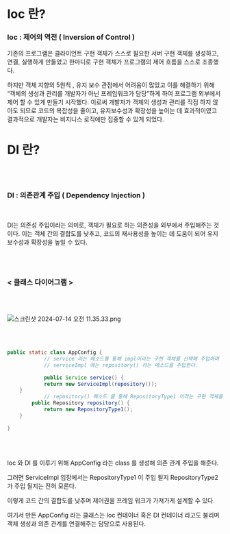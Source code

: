 # Ioc 란?

### Ioc : 제어의 역전 ( Inversion of Control )

기존의 프로그램은 클라이언트 구현 객체가 스스로 필요한 서버 구현 객체를 생성하고, 연결, 실행하게 만들었고 한마디로 구현 객체가 프로그램의 제어 흐름을 스스로 조종했다.

하지만 객체 지향의 5원칙 , 유지 보수 관점에서 어려움이 많았고 이를 해결하기 위해 “객체의 생성과 관리를 개발자가 아닌 프레임워크가 담당”하게 하여 프로그램 외부에서 제어 할 수 있게 만들기 시작했다. 이로써 개발자가 객체의 생성과 관리를 직접 하지 않아도 되므로 코드의 복잡성을 줄이고, 유지보수성과 확장성을 높이는 데 효과적이였고 결과적으로 개발자는 비지니스 로직에만 집중할 수 있게 되었다.

# DI 란?

<br/>
<br/>

### DI : 의존관계 주입 ( Dependency Injection )

<br/>

DI는 의존성 주입이라는 의미로, 객체가 필요로 하는 의존성을 외부에서 주입해주는 것이다. 이는 객체 간의 결합도를 낮추고, 코드의 재사용성을 높이는 데 도움이 되어 유지보수성과 확장성을 높일 수 있다.

<br/>
<br/>

### < 클래스 다이어그램 >

<br/>
<br/>

![스크린샷 2024-07-14 오전 11.35.33.png](https://prod-files-secure.s3.us-west-2.amazonaws.com/2fb4e0b6-2f67-42d5-ae18-318abefb8cc9/e0389eac-fb96-4a93-a711-a958f25c9506/%E1%84%89%E1%85%B3%E1%84%8F%E1%85%B3%E1%84%85%E1%85%B5%E1%86%AB%E1%84%89%E1%85%A3%E1%86%BA_2024-07-14_%E1%84%8B%E1%85%A9%E1%84%8C%E1%85%A5%E1%86%AB_11.35.33.png)

<br/>
<br/>

```java
public static class AppConfig {
			// service 라는 메소드를 통해 impl이라는 구현 객체를 선택해 주입하며
			// serviceImpl 에는 repository() 라는 메소드를 주입한다.

			public Service service() {
	        return new ServiceImpl(repository());
	}
			// repository() 메소드 를 통해 RepositoryType1 이라는 구현 객체를 선택해 의존관계를 주입한다.
	    public Repository repository() {
	        return new RepositoryType1();
	}

}
```

<br/>
<br/>

Ioc 와 DI 를 이루기 위해 AppConfig 라는 class 를 생성해 의존 관계 주입을 해준다.

그러면 ServiceImpl 입장에서는 RepositoryType1 이 주입 될지 RepositoryType2 가 주입 될지는 전혀 모른다.

이렇게 코드 간의 결합도를 낮추며 제어권을 프레임 워크가 가져가게 설계할 수 있다.

여기서 만든 AppConfig 라는 클래스는 Ioc 컨테이너 혹은 DI 컨테이너 라고도 불리며 객체 생성과 의존 관계를 연결해주는 담당으로 사용된다.
